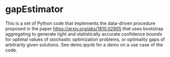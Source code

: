 # gapEstimator
This is a set of Python code that implements the data-driven procedure proposed in the paper https://arxiv.org/abs/1810.02905 that uses bootstrap aggregating to generate tight and statistically accurate confidence bounds for optimal values of stochastic optimization problems, or optimality gaps of arbitrarily given solutions. See demo.ipynb for a demo on a use case of the code.